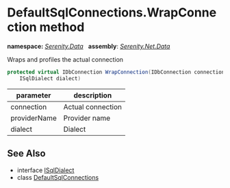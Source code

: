 # DefaultSqlConnections.WrapConnection method
**namespace:** *[Serenity.Data](../../README.md#serenity.data-namespace)*   **assembly**: *[Serenity.Net.Data](../../README.md)*

Wraps and profiles the actual connection

```csharp
protected virtual IDbConnection WrapConnection(IDbConnection connection, string providerName, 
    ISqlDialect dialect)
```

| parameter | description |
| --- | --- |
| connection | Actual connection |
| providerName | Provider name |
| dialect | Dialect |

## See Also

* interface [ISqlDialect](../ISqlDialect.md)
* class [DefaultSqlConnections](../DefaultSqlConnections.md)